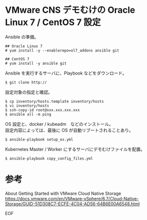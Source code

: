 # VMware CNS デモむけの Oracle Linux 7 / CentOS 7 設定

Ansible の準備。

```
## Oracle Linux 7
# yum install -y --enablerepo=ol7_addons ansible git

## CentOS 7
# yum install -y ansible git
```

Ansible を実行するサーバに、Playbook などをダウンロード。

```
$ git clone http://
```

設定対象の指定と確認。

```
$ cp inventory/hosts.template inventory/hosts
$ vi inventory/hosts
$ ssh-copy-id root@xxx.xxx.xxx.xxx
$ ansible all -m ping
```

OS 設定と、docker / kubeadm　などのインストール。  
設定内容によっては、最後に OS が自動リブートされることあり。

```
$ ansible-playbook setup_os.yml
```

Kubernetes Master / Worker にするサーバにデモむけファイルを配置。

```
$ ansible-playbook copy_config_files.yml
```

# 参考
About Getting Started with VMware Cloud Native Storage  
<https://docs.vmware.com/en/VMware-vSphere/6.7/Cloud-Native-Storage/GUID-51D308C7-ECFE-4C04-AD56-64B6E00A6548.html>


EOF
